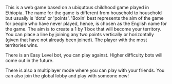 This is a web game based on a ubiqutous childhood game played in Ethiopia. The name for the game is different from household to household but usually is 'dots' or 'points'. 'BoxIn' best represents the aim of the game for people who have never played, hence, is chosen as the English name for the game. The aim is to create a 1 by 1 box that will become your territory. You can place a line by joining any two points vertically or horizontally (given that have not already been joined). The player with the most territories wins. 

There is an Easy Level bot, you can play against. Higher difficulty bots will come out in the future.

There is also a multiplayer mode where you can play with your friends. You can also join the global lobby and play with someone new!
